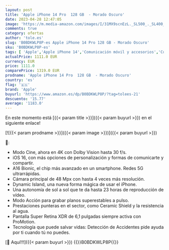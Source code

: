 ```yaml
---
layout: post
title: 'Apple iPhone 14 Pro  128 GB  - Morado Oscuro'
date: 2023-04-28 12:47:05
image: 'https://m.media-amazon.com/images/I/31MX9scnEzL._SL500_._SL400_.jpg'
comments: true
category: ofertas
author: 'tole.es'
slug: 'B0BDKWLP8P-es Apple iPhone 14 Pro 128 GB - Morado Oscuro'
sku: 'B0BDKWLP8P-es'
tags: [ 'Apple','Apple iPhone 14','Comunicación móvil y accesorios','Custom Stores','Electrónica','Móviles','Móviles y smartphones libres','Self Service','Special Features Stores','apple','iPhone','iphone','partition_000','partition_015','🇪🇸', ]
actualPrice: 1111.0 EUR
currency: EUR
price: 1111.0
comparePrice: 1319.0 EUR
prodname: 'Apple iPhone 14 Pro  128 GB  - Morado Oscuro'
country: 'es'
flag: '🇪🇸'
brand: 'Apple'
buyurl: 'https://www.amazon.es/dp/B0BDKWLP8P/?tag=tolees-21'
descuento: '15.77'
average: '1183.0'
---
```


En este momento está [{{< param title >}}]({{< param buyurl >}}) en el siguiente enlace!

[![{{< param prodname >}}]({{< param image >}})]({{< param buyurl >}})

🔎:

- Modo Cine, ahora en 4K con Dolby Vision hasta 30 f/s.
- iOS 16, con más opciones de personalización y formas de comunicarte y compartir.
- A16 Bionic, el chip más avanzado en un smartphone. Redes 5G ultrarrápidas.
- Cámara principal de 48 Mpx con hasta 4 veces más resolución.
- Dynamic Island, una nueva forma mágica de usar el iPhone.
- Una autonomía de sol a sol que te da hasta 23 horas de reproducción de vídeo.
- Modo Acción para grabar planos superestables a pulso.
- Prestaciones punteras en el sector, como Ceramic Shield y la resistencia al agua.
- Pantalla Super Retina XDR de 6,1 pulgadas siempre activa con ProMotion.
- Tecnología que puede salvar vidas: Detección de Accidentes pide ayuda por ti cuando tú no puedes.

[🛒 Aquí!!!]({{< param buyurl >}})
{{<world>}}B0BDKWLP8P{{</world>}}
